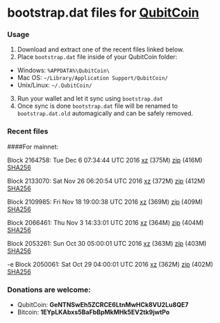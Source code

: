 # bootstrap.dat files for [QubitCoin](http://www.qubitcoin.com/)

### Usage

1. Download and extract one of the recent files linked below.
2. Place `bootstrap.dat` file inside of your QubitCoin folder:
 - Windows: `%APPDATA%\QubitCoin\`
 - Mac OS: `~/Library/Application Support/QubitCoin/`
 - Unix/Linux: `~/.QubitCoin/`
3. Run your wallet and let it sync using `bootstrap.dat`
4. Once sync is done `bootstrap.dat` file will be renamed to `bootstrap.dat.old` automagically and can be safely removed.

### Recent files

####For mainnet:

Block 2164758: Tue Dec  6 07:34:44 UTC 2016 [xz](https://transfer.sh/nos9N/bootstrap.dat.20161206.tar.xz) (375M) [zip](https://transfer.sh/cJoY6/bootstrap.dat.20161206.zip) (416M) [SHA256](https://transfer.sh/8rfFi/sha256.txt)

Block 2133070: Sat Nov 26 06:20:54 UTC 2016 [xz](https://transfer.sh/9pqBr/bootstrap.dat.20161126.tar.xz) (372M) [zip](https://transfer.sh/I2iMc/bootstrap.dat.20161126.zip) (412M) [SHA256](https://transfer.sh/Xt1Yl/sha256.txt)

Block 2109985: Fri Nov 18 19:00:38 UTC 2016 [xz](https://transfer.sh/gIW3b/bootstrap.dat.20161118.tar.xz) (369M) [zip](https://transfer.sh/Wfvj3/bootstrap.dat.20161118.zip) (409M) [SHA256](https://transfer.sh/xX1D0/sha256.txt)

Block 2066461: Thu Nov  3 14:33:01 UTC 2016 [xz](https://transfer.sh/14TWJL/bootstrap.dat.20161103.tar.xz) (364M) [zip](https://transfer.sh/NEGYu/bootstrap.dat.20161103.zip) (404M) [SHA256](https://transfer.sh/hCdSI/sha256.txt)

Block 2053261: Sun Oct 30 05:00:01 UTC 2016 [xz](https://transfer.sh/OMVWb/bootstrap.dat.20161030.tar.xz) (363M) [zip](https://transfer.sh/qKfWW/bootstrap.dat.20161030.zip) (403M) [SHA256](https://transfer.sh/Ag4vB/sha256.txt)

-e Block 2050061: Sat Oct 29 04:00:01 UTC 2016 [xz](https://transfer.sh/RYMOD/bootstrap.dat.20161029.tar.xz) (362M) [zip](https://transfer.sh/8pmNI/bootstrap.dat.20161029.zip) (402M) [SHA256](https://transfer.sh/kY3UD/sha256.txt)

### Donations are welcome:

- QubitCoin: **GeNTNSwEh5ZCRCE6LtnMwHCk8VU2Lu8QE7**
- Bitcoin: **1EYpLKAbxs5BaFbBpMkMHk5EV2tk9jwtPo**
